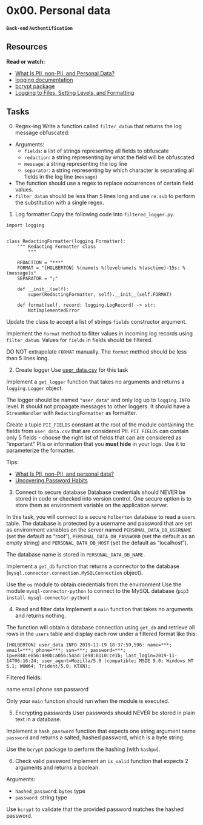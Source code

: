 # 0x00. Personal data
#### `Back-end` `Authentification`

## Resources
**Read or watch:**

* [What Is PII, non-PII, and Personal Data?](https://piwik.pro/blog/what-is-pii-personal-data/)
* [logging documentation](https://docs.python.org/3/library/logging.html)
* [bcrypt package](https://github.com/pyca/bcrypt/)
* [Logging to Files, Setting Levels, and Formatting](https://www.youtube.com/watch?v=-ARI4Cz-awo)

## Tasks
0. Regex-ing
Write a function called `filter_datum` that returns the log message obfuscated:

* Arguments:
	* `fields`: a list of strings representing all fields to obfuscate
	* `redaction`: a string representing by what the field will be obfuscated
	* `message`: a string representing the log line
	* `separator`: a string representing by which character is separating all fields in the log line (`message`)
* The function should use a regex to replace occurrences of certain field values.
* `filter_datum` should be less than 5 lines long and use `re.sub` to perform the substitution with a single regex.

1. Log formatter
Copy the following code into `filtered_logger.py`.
```
import logging


class RedactingFormatter(logging.Formatter):
    """ Redacting Formatter class
        """

    REDACTION = "***"
    FORMAT = "[HOLBERTON] %(name)s %(levelname)s %(asctime)-15s: %(message)s"
    SEPARATOR = ";"

    def __init__(self):
        super(RedactingFormatter, self).__init__(self.FORMAT)

    def format(self, record: logging.LogRecord) -> str:
        NotImplementedError
```

Update the class to accept a list of strings `fields` constructor argument.

Implement the `format` method to filter values in incoming log records using `filter_datum`. Values for `fields` in fields should be filtered.

DO NOT extrapolate `FORMAT` manually. The `format` method should be less than 5 lines long.

2. Create logger
Use [user_data.csv](https://s3.amazonaws.com/alx-intranet.hbtn.io/uploads/misc/2019/11/a2e00974ce6b41460425.csv?X-Amz-Algorithm=AWS4-HMAC-SHA256&X-Amz-Credential=AKIARDDGGGOUSBVO6H7D%2F20231102%2Fus-east-1%2Fs3%2Faws4_request&X-Amz-Date=20231102T075636Z&X-Amz-Expires=86400&X-Amz-SignedHeaders=host&X-Amz-Signature=19bce1b281651f002016c14efd707e87d581697482327198f0e203adeb504584) for this task

Implement a `get_logger` function that takes no arguments and returns a `logging.Logger` object.

The logger should be named `"user_data"` and only log up to `logging.INFO` level. It should not propagate messages to other loggers. It should have a `StreamHandler` with `RedactingFormatter` as formatter.

Create a tuple `PII_FIELDS` constant at the root of the module containing the fields from `user_data.csv` that are considered PII. `PII_FIELDS` can contain only 5 fields - choose the right list of fields that can are considered as “important” PIIs or information that you **must hide** in your logs. Use it to parameterize the formatter.

Tips:

* [What Is PII, non-PII, and personal data?](https://piwik.pro/blog/what-is-pii-personal-data/)
* [Uncovering Password Habits](https://www.digitalguardian.com/blog/uncovering-password-habits-are-users-password-security-habits-improving-infographic)

3. Connect to secure database
Database credentials should NEVER be stored in code or checked into version control. One secure option is to store them as environment variable on the application server.

In this task, you will connect to a secure `holberton` database to read a `users` table. The database is protected by a username and password that are set as environment variables on the server named `PERSONAL_DATA_DB_USERNAME` (set the default as “root”), `PERSONAL_DATA_DB_PASSWORD` (set the default as an empty string) and `PERSONAL_DATA_DB_HOST` (set the default as “localhost”).

The database name is stored in `PERSONAL_DATA_DB_NAME`.

Implement a `get_db` function that returns a connector to the database (`mysql.connector.connection.MySQLConnection` object).

Use the `os` module to obtain credentials from the environment
Use the module `mysql-connector-python` to connect to the MySQL database (`pip3 install mysql-connector-python`)

4. Read and filter data
Implement a `main` function that takes no arguments and returns nothing.

The function will obtain a database connection using `get_db` and retrieve all rows in the `users` table and display each row under a filtered format like this:
```
[HOLBERTON] user_data INFO 2019-11-19 18:37:59,596: name=***; email=***; phone=***; ssn=***; password=***; ip=e848:e856:4e0b:a056:54ad:1e98:8110:ce1b; last_login=2019-11-14T06:16:24; user_agent=Mozilla/5.0 (compatible; MSIE 9.0; Windows NT 6.1; WOW64; Trident/5.0; KTXN);
```

Filtered fields:

name
email
phone
ssn
password

Only your `main` function should run when the module is executed.

5. Encrypting passwords
User passwords should NEVER be stored in plain text in a database.

Implement a `hash_password` function that expects one string argument name `password` and returns a salted, hashed password, which is a byte string.

Use the `bcrypt` package to perform the hashing (with `hashpw`).

6. Check valid password
Implement an `is_valid` function that expects 2 arguments and returns a boolean.

Arguments:

* `hashed_password`: `bytes` type
* `password`: string type

Use `bcrypt` to validate that the provided password matches the hashed password.
